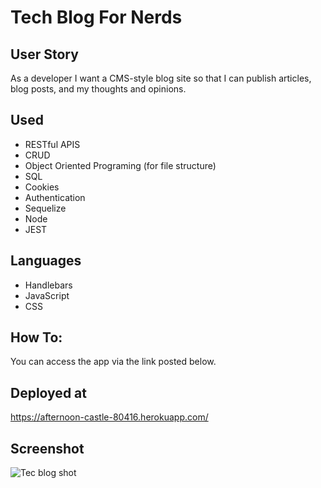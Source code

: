 # Tech Blog For Nerds

## User Story
As a developer I want a CMS-style blog site so that I can publish articles, blog posts, and my thoughts and opinions.

## Used 
- RESTful APIS 
- CRUD 
- Object Oriented Programing (for file structure)
- SQL
- Cookies
- Authentication
- Sequelize 
- Node
- JEST

## Languages
- Handlebars
- JavaScript
- CSS

## How To:
You can access the app via the link posted below. 

## Deployed at
https://afternoon-castle-80416.herokuapp.com/

## Screenshot
![Tec blog shot](https://user-images.githubusercontent.com/77703087/122704695-6e324f80-d211-11eb-9488-a8806643640b.PNG)

